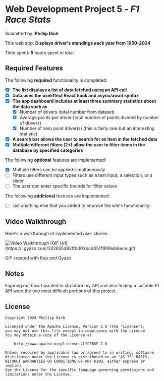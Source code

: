# Web Development Project 5 - *F1 Race Stats*

Submitted by: **Phillip Dinh**

This web app: **Displays driver's standings each year from 1950-2024**

Time spent: **5** hours spent in total

## Required Features

The following **required** functionality is completed:

- [x] **The list displays a list of data fetched using an API call**
- [x] **Data uses the useEffect React hook and async/await syntax**
- [x] **The app dashboard includes at least three summary statistics about the data such as**
  - [x] Number of drivers (total number from dataset)
  - [x] Average points per driver (total number of points divided by number of drivers)
  - [x] Number of zero point driver(s) (this is fairly rare but an interesting statistic)
- [x] **A search bar allows the user to search for an item in the fetched data**
- [x] **Multiple different filters (2+) allow the user to filter items in the database by specified categories**

The following **optional** features are implemented:

- [x] Multiple filters can be applied simultaneously
- [ ] Filters use different input types such as a text input, a selection, or a slider
- [ ] The user can enter specific bounds for filter values

The following **additional** features are implemented:

* [ ] List anything else that you added to improve the site's functionality!

## Video Walkthrough

Here's a walkthrough of implemented user stories:

<img src='https://i.gyazo.com/332655d82ffb002bcd451f1906ab6ece.gif' title='Video Walkthrough' width='' alt='Video Walkthrough' />
[GIF Url](https://i.gyazo.com/332655d82ffb002bcd451f1906ab6ece.gif) 

<!-- Replace this with whatever GIF tool you used! -->
GIF created with Kap and Gyazo
<!-- Recommended tools:
[Kap](https://getkap.co/) for macOS
[ScreenToGif](https://www.screentogif.com/) for Windows
[peek](https://github.com/phw/peek) for Linux. -->

## Notes

Figuring out how I wanted to structure my API and also finding a suitable F1 API were the two most difficult portions of this 
project.

## License

    Copyright 2024 Phillip Dinh

    Licensed under the Apache License, Version 2.0 (the "License");
    you may not use this file except in compliance with the License.
    You may obtain a copy of the License at

        http://www.apache.org/licenses/LICENSE-2.0

    Unless required by applicable law or agreed to in writing, software
    distributed under the License is distributed on an "AS IS" BASIS,
    WITHOUT WARRANTIES OR CONDITIONS OF ANY KIND, either express or implied.
    See the License for the specific language governing permissions and
    limitations under the License.

